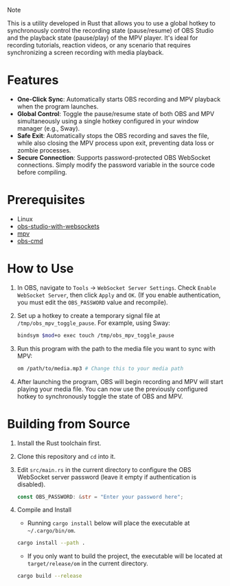 > [!NOTE]  
> This is a utility developed in Rust that allows you to use a global hotkey to synchronously control the recording state (pause/resume) of OBS Studio and the playback state (pause/play) of the MPV player. It's ideal for recording tutorials, reaction videos, or any scenario that requires synchronizing a screen recording with media playback.

# Features

*   **One-Click Sync**: Automatically starts OBS recording and MPV playback when the program launches.
*   **Global Control**: Toggle the pause/resume state of both OBS and MPV simultaneously using a single hotkey configured in your window manager (e.g., Sway).
*   **Safe Exit**: Automatically stops the OBS recording and saves the file, while also closing the MPV process upon exit, preventing data loss or zombie processes.
*   **Secure Connection**: Supports password-protected OBS WebSocket connections. Simply modify the password variable in the source code before compiling.

# Prerequisites

*   Linux
*   [obs-studio-with-websockets](https://github.com/obsproject/obs-websocket)
*   [mpv](https://mpv.io/installation/)
*   [obs-cmd](https://github.com/grigio/obs-cmd)

# How to Use

1.  In OBS, navigate to `Tools` -> `WebSocket Server Settings`. Check `Enable WebSocket Server`, then click `Apply` and `OK`. (If you enable authentication, you must edit the `OBS_PASSWORD` value and recompile).
2.  Set up a hotkey to create a temporary signal file at `/tmp/obs_mpv_toggle_pause`. For example, using Sway:

    ```bash
    bindsym $mod+o exec touch /tmp/obs_mpv_toggle_pause
    ```

3.  Run this program with the path to the media file you want to sync with MPV:

    ```bash
    om /path/to/media.mp3 # Change this to your media path
    ```

4.  After launching the program, OBS will begin recording and MPV will start playing your media file. You can now use the previously configured hotkey to synchronously toggle the state of OBS and MPV.

# Building from Source

1.  Install the Rust toolchain first.
2.  Clone this repository and `cd` into it.
3.  Edit `src/main.rs` in the current directory to configure the OBS WebSocket server password (leave it empty if authentication is disabled).

    ```rust
    const OBS_PASSWORD: &str = "Enter your password here";
    ```    
4.  Compile and Install

    *   Running `cargo install` below will place the executable at `~/.cargo/bin/om`.

    ```bash
    cargo install --path .
    ```

    *   If you only want to build the project, the executable will be located at `target/release/om` in the current directory.

    ```bash
    cargo build --release
    ```
